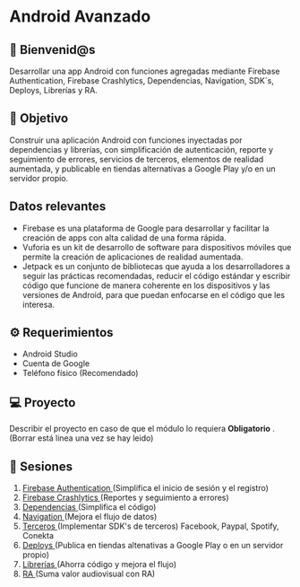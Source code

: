 # Android Avanzado

## :wave: Bienvenid@s

Desarrollar una app Android con funciones agregadas mediante Firebase Authentication, Firebase Crashlytics, Dependencias, Navigation, SDK´s, Deploys, Librerías y RA.

## :dart: Objetivo

Construir una aplicación Android con funciones inyectadas por dependencias y librerías, con simplificación de autenticación, reporte y seguimiento de errores, servicios de terceros, elementos de realidad aumentada, y publicable en tiendas alternativas a Google Play y/o en un servidor propio.

## Datos relevantes

- Firebase es una plataforma de Google para desarrollar y facilitar la creación de apps con alta calidad de una forma rápida.
- Vuforia es un kit de desarrollo de software para dispositivos móviles que permite la creación de aplicaciones de realidad aumentada.
- Jetpack es un conjunto de bibliotecas que ayuda a los desarrolladores a seguir las prácticas recomendadas, reducir el código estándar y escribir código que funcione de manera coherente en los dispositivos y las versiones de Android, para que puedan enfocarse en el código que les interesa.

## :gear: Requerimientos

- Android Studio
- Cuenta de Google
- Teléfono físico (Recomendado)

## 💻 Proyecto

Describir el proyecto en caso de que el módulo lo requiera **Obligatorio** .  (Borrar está linea una vez se hay leido)

## :bookmark_tabs: Sesiones

1. [Firebase Authentication ](./sesion-01)(Simplifica el inicio de sesión y el registro)
2. [Firebase Crashlytics ](./sesion-02)(Reportes y seguimiento a errores)
3. [Dependencias ](./sesion-03)(Simplifica el código)
4. [Navigation ](./sesion-04)(Mejora el flujo de datos)
5. [Terceros ](./sesion-05)(Implementar SDK's de terceros) Facebook, Paypal, Spotify, Conekta
6. [Deploys ](./sesion-06)(Publica en tiendas altenativas a Google Play o en un servidor propio)
7. [Librerías ](./sesion-07)(Ahorra código y mejora el flujo)
8. [RA ](./sesion-08)(Suma valor audiovisual con RA)
